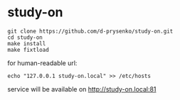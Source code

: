 # study-on

```
git clone https://github.com/d-prysenko/study-on.git
cd study-on
make install
make fixtload
```

for human-readable url:
```
echo "127.0.0.1 study-on.local" >> /etc/hosts
```

service will be available on http://study-on.local:81